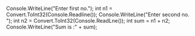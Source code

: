 Console.WriteLine("Enter first no.");
int n1 = Convert.ToInt32(Console.Readline());
Console.WriteLine("Enter second no. ");
int n2 = Convert.ToInt32(Console.ReadLne());
int sum = n1 + n2;
Console.WriteLine("Sum is :" + sum);
